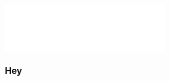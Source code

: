<picture>
  <source media="(prefers-color-scheme: light)" srcset="rvx-builds/logo_big_light-bg.svg">
  <source media="(prefers-color-scheme: dark)" srcset="rvx-builds/logo_big_dark-bg.svg">
  <img alt="rvx-builds_logo" src="rvx-builds/logo_big_dark-bg.svg">
</picture>

# Hey